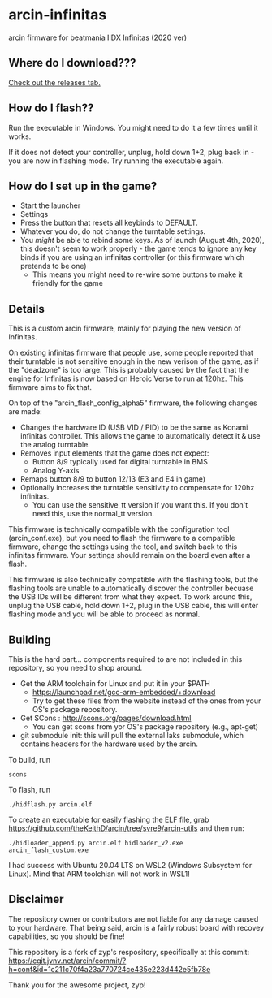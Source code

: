 # arcin-infinitas
arcin firmware for beatmania IIDX Infinitas (2020 ver)

## Where do I download???

[Check out the releases tab.](https://github.com/minsang-github/arcin-infinitas/releases)

## How do I flash??

Run the executable in Windows. You might need to do it a few times until it works.

If it does not detect your controller, unplug, hold down 1+2, plug back in - you are now in flashing mode. Try running the executable again.

## How do I set up in the game?

* Start the launcher
* Settings
* Press the button that resets all keybinds to DEFAULT.
* Whatever you do, do not change the turntable settings.
* You *might* be able to rebind some keys. As of launch (August 4th, 2020), this doesn't seem to work properly - the game tends to ignore any key binds if you are using an infinitas controller (or this firmware which pretends to be one)
    * This means you might need to re-wire some buttons to make it friendly for the game

## Details

This is a custom arcin firmware, mainly for playing the new version of Infinitas.

On existing infinitas firmware that people use, some people reported that their turntable is not sensitive enough in the new verison of the game, as if the "deadzone" is too large. This is probably caused by the fact that the engine for Infinitas is now based on Heroic Verse to run at 120hz. This firmware aims to fix that.

On top of the "arcin_flash_config_alpha5" firmware, the following changes are made:

* Changes the hardware ID (USB VID / PID) to be the same as Konami infinitas controller. This allows the game to automatically detect it & use the analog turntable.
* Removes input elements that the game does not expect:
   * Button 8/9 typically used for digital turntable in BMS
   * Analog Y-axis
* Remaps button 8/9 to button 12/13 (E3 and E4 in game)
* Optionally increases the turntable sensitivity to compensate for 120hz infinitas.
   * You can use the sensitive_tt version if you want this. If you don't need this, use the normal_tt version.
   
This firmware is technically compatible with the configuration tool (arcin_conf.exe), but you need to flash the firmware to a compatible firmware, change the settings using the tool, and switch back to this infinitas firmware. Your settings should remain on the board even after a flash.

This firmware is also technically compatible with the flashing tools, but the flashing tools are unable to automatically discover the controller becuase the USB IDs will be different from what they expect. To work around this, unplug the USB cable, hold down 1+2, plug in the USB cable, this will enter flashing mode and you will be able to proceed as normal.

## Building
This is the hard part... components required to are not included in this repository, so you need to shop around.

* Get the ARM toolchain for Linux and put it in your $PATH
    * https://launchpad.net/gcc-arm-embedded/+download
    * Try to get these files from the website instead of the ones from your OS's package repository.
* Get SCons : http://scons.org/pages/download.html
    * You can get scons from yor OS's package repository (e.g., apt-get)
* git submodule init: this will pull the external laks submodule, which contains headers for the hardware used by the arcin.

To build, run

    scons

To flash, run

    ./hidflash.py arcin.elf

To create an executable for easily flashing the ELF file, grab https://github.com/theKeithD/arcin/tree/svre9/arcin-utils and then run:

    ./hidloader_append.py arcin.elf hidloader_v2.exe arcin_flash_custom.exe

I had success with Ubuntu 20.04 LTS on WSL2 (Windows Subsystem for Linux). Mind that ARM toolchian will not work in WSL1!

## Disclaimer

The repository owner or contributors are not liable for any damage caused to your hardware. That being said, arcin is a fairly robust board with recovey capabilities, so you should be fine!

This repository is a fork of zyp's respository, specifically at this commit: https://cgit.jvnv.net/arcin/commit/?h=conf&id=1c211c70f4a23a770724ce435e223d442e5fb78e

Thank you for the awesome project, zyp!
